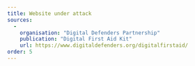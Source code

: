 ```yaml
---
title: Website under attack
sources:
  -
    organisation: "Digital Defenders Partnership"
    publication: "Digital First Aid Kit"
    url: https://www.digitaldefenders.org/digitalfirstaid/
order: 5
---
```


